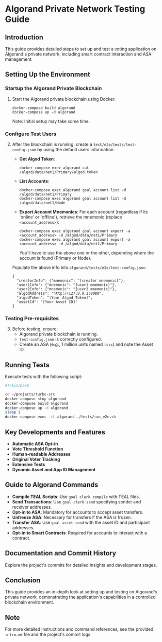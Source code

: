 # Algorand Private Network Testing Guide

## Introduction
This guide provides detailed steps to set up and test a voting application on Algorand's private network, including smart contract interaction and ASA management.

## Setting Up the Environment

### Startup the Algorand Private Blockchain
1. Start the Algorand private blockchain using Docker:
   ```
   docker-compose build algorand
   docker-compose up -d algorand
   ```
   Note: Initial setup may take some time.

### Configure Test Users
2. After the blockchain is running, create a `test/e2e/tests/test-config.json` by using the default users information:
   - **Get Algod Token**:
     ```
     docker-compose exec algorand cat /algod/data/net1/Primary/algod.token
     ```
   - **List Accounts**:
     ```
     docker-compose exec algorand goal account list -d /algod/data/net1/Primary
     docker-compose exec algorand goal account list -d /algod/data/net1/Node
     ```
   - **Export Account Mnemonics**:
     For each account (regardless if its 'online' or 'offline'), retrieve the mnemonic (replace `<account_address>`):
     ```
     docker-compose exec algorand goal account export -a <account_address> -d /algod/data/net1/Primary
     docker-compose exec algorand goal account export -a <account_address> -d /algod/data/net1/Primary
     ```
     You'll have to use the above one or the other, depending where the account is found (Primary or Node).

   Populate the above info into `algorand/tests/e2e/test-config.json`.

   ```
   {
     "creatorInfo": {"mnemonic": "[creator mnemonic]"},
     "user1Info": {"mnemonic": "[user1 mnemonic]"},
     "user2Info": {"mnemonic": "[user2 mnemonic]"},
     "algodAddress": "http://127.0.0.1:8080",
     "algodToken": "[Your Algod Token]",
     "assetId": "[Your Asset ID]"
   }
   ```

### Testing Pre-requisites
3. Before testing, ensure:
   - Algorand private blockchain is running.
   - `test-config.json` is correctly configured.
   - Create an ASA (e.g., 1 million units named `tsrc`) and note the Asset ID.

## Running Tests

Execute tests with the following script:
```bash
#!/bin/bash

cd ~/projects/turbo-src
docker-compose stop algorand
docker-compose build algorand
docker-compose up -d algorand
sleep 1
docker-compose exec -it algorand ./tests/run_e2e.sh
```

## Key Developments and Features
- **Automatic ASA Opt-in**
- **Vote Threshold Function**
- **Human-readable Addresses**
- **Original Voter Tracking**
- **Extensive Tests**
- **Dynamic Asset and App ID Management**

## Guide to Algorand Commands

- **Compile TEAL Scripts**: Use `goal clerk compile` with TEAL files.
- **Send Transactions**: Use `goal clerk send` specifying sender and receiver addresses.
- **Opt-in to ASA**: Mandatory for accounts to accept asset transfers.
- **Unfreeze ASA**: Necessary for transfers if the ASA is frozen.
- **Transfer ASA**: Use `goal asset send` with the asset ID and participant addresses.
- **Opt-in to Smart Contracts**: Required for accounts to interact with a contract.

## Documentation and Commit History
Explore the project's commits for detailed insights and development stages.

## Conclusion
This guide provides an in-depth look at setting up and testing on Algorand's private network, demonstrating the application's capabilities in a controlled blockchain environment.

## Note
For more detailed instructions and command references, see the provided `intro.md` file and the project's commit logs.

